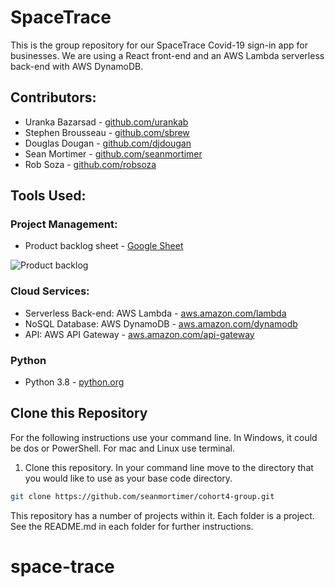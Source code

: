
# SpaceTrace

This is the group repository for our SpaceTrace Covid-19 sign-in app for businesses.
We are using a React front-end and an AWS Lambda serverless back-end with AWS DynamoDB.


## Contributors:

- Uranka Bazarsad - [github.com/urankab](https://github.com/urankab)
- Stephen Brousseau - [github.com/sbrew](https://github.com/sbrew)
- Douglas Dougan - [github.com/djdougan](https://github.com/djdougan)
- Sean Mortimer - [github.com/seanmortimer](https://github.com/seanmortimer)
- Rob Soza - [github.com/robsoza](https://github.com/robsoza)

## Tools Used:

### Project Management:

- Product backlog sheet - [Google Sheet](https://docs.google.com/spreadsheets/d/1yLSO0SD3lY0jSJS1xBpPcPPakNdJUncihNpzdRc0RQg/edit?usp=sharing)

![Product backlog](./assets/images/product_backlog.png)

### Cloud Services: 
- Serverless Back-end: AWS Lambda - [aws.amazon.com/lambda](https://aws.amazon.com/lambda)
- NoSQL Database: AWS DynamoDB - [aws.amazon.com/dynamodb](https://aws.amazon.com/dynamodb)
- API: AWS API Gateway - [aws.amazon.com/api-gateway](https://aws.amazon.com/api-gateway/)

### Python
- Python 3.8 - [python.org](https://python.org)



## Clone this Repository

For the following instructions use your command line. In Windows, it could be dos or PowerShell. For mac and Linux use terminal.

1. Clone this repository. In your command line move to the directory that you would like to use as your base code directory. 
```sh
git clone https://github.com/seanmortimer/cohort4-group.git
```

This repository has a number of projects within it. Each folder is a project. See the README.md in each folder for further instructions. 

# space-trace
